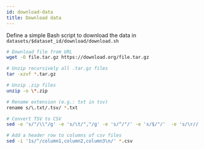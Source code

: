 ```yaml
---
id: download-data
title: Download data
---
```


Define a simple Bash script to download the data in `datasets/$dataset_id/download/download.sh`

```bash
# Download file from URL
wget -O file.tar.gz https://download.org/file.tar.gz

# Unzip recursively all .tar.gz files
tar -xzvf *.tar.gz

# Unzip .zip files
unzip -o \*.zip

# Rename extension (e.g.: txt in tsv)
rename s/\.txt/.tsv/ *.txt

# Convert TSV to CSV
sed -e 's/"/\\"/g' -e 's/\t/","/g' -e 's/^/"/' -e 's/$/"/'  -e 's/\r//' data.tsv > data.csv

# Add a header row to columns of csv files
sed -i '1s/^/column1,column2,column3\n/' *.csv
```